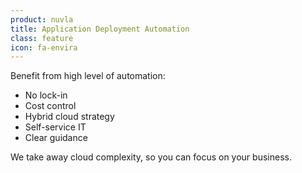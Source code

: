 ```yaml
---
product: nuvla
title: Application Deployment Automation
class: feature
icon: fa-envira
---
```


Benefit from high level of automation:

 * No lock-in
 * Cost control
 * Hybrid cloud strategy
 * Self-service IT
 * Clear guidance

We take away cloud complexity, so you can focus on your business.
